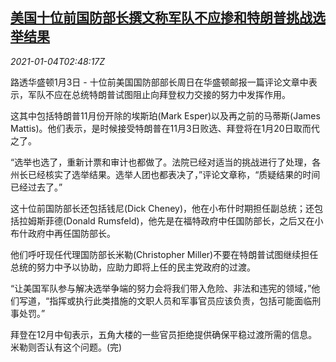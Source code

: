 <!--1609728794000-->
[美国十位前国防部长撰文称军队不应掺和特朗普挑战选举结果](https://cn.reuters.com/article/us-military-trump-election-0104-idCNKBS29909F)
------

<div><i>2021-01-04T02:48:17Z</i></div><p>路透华盛顿1月3日 - 十位前美国国防部部长周日在华盛顿邮报一篇评论文章中表示，军队不应在总统特朗普试图阻止向拜登权力交接的努力中发挥作用。</p><p>这其中包括特朗普11月份开除的埃斯珀(Mark Esper)以及再之前的马蒂斯(James Mattis)。他们表示，是时候接受特朗普在11月3日败选、拜登将在1月20日取而代之了。</p><p>“选举也选了，重新计票和审计也都做了。法院已经对适当的挑战进行了处理，各州长已经核实了选举结果。选举人团也都表决了，”评论文章称，“质疑结果的时间已经过去了。”</p><p>这十位前国防部长还包括钱尼(Dick Cheney)，他在小布什时期担任副总统；还包括拉姆斯菲德(Donald Rumsfeld)，他先是在福特政府中任国防部长，之后又在小布什政府中再任国防部长。</p><p>他们呼吁现任代理国防部长米勒(Christopher Miller)不要在特朗普试图继续担任总统的努力中予以协助，应助力即将上任的民主党政府的过渡。</p><p>“让美国军队参与解决选举争端的努力会将我们带入危险、非法和违宪的领域，”他们写道，“指挥或执行此类措施的文职人员和军事官员应该负责，包括可能面临刑事处罚。”</p><p>拜登在12月中旬表示，五角大楼的一些官员拒绝提供确保平稳过渡所需的信息。米勒则否认有这个问题。(完)</p>
